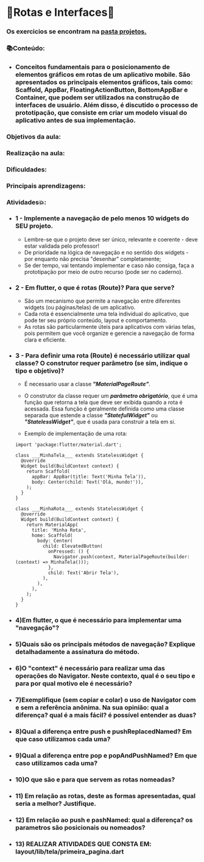 # 🌌Rotas e Interfaces🌌

### Os exercicios se encontram na [pasta projetos.](https://github.com/caduHD4/Mobile-IFPR/tree/main/Projetos/projeto1/lib)

### 📚Conteúdo:
* ### Conceitos fundamentais para o posicionamento de elementos gráficos em rotas de um aplicativo mobile. São apresentados os principais elementos gráficos, tais como: Scaffold, AppBar, FloatingActionButton, BottomAppBar e Container, que podem ser utilizados na construção de interfaces de usuário. Além disso, é discutido o processo de prototipação, que consiste em criar um modelo visual do aplicativo antes de sua implementação.

### Objetivos da aula:

### Realização na aula:

### Dificuldades:

### Principais aprendizagens:

### Atividades💥:
* ### 1 - Implemente a navegação de pelo menos 10 widgets do SEU projeto. 
  * Lembre-se que o projeto deve ser único, relevante e coerente - deve estar validada pelo professor!
  * De prioridade na lógica de navegação e no sentido dos widgets - por enquanto não precisa "desenhar" completamente;
  * Se der tempo, vai tentando implementar e caso não consiga, faça a prototipação por meio de outro recurso (pode ser no caderno).

* ### 2 - Em flutter, o que é rotas (Route)? Para que serve?
  * São um mecanismo que permite a navegação entre diferentes widgets (ou páginas/telas) de um aplicativo.
  * Cada rota é essencialmente uma tela individual do aplicativo, que pode ter seu próprio conteúdo, layout e comportamento.
  * As rotas são particularmente úteis para aplicativos com várias telas, pois permitem que você organize e gerencie a navegação de forma clara e eficiente.
  
* ### 3 - Para definir uma rota (Route) é necessário utilizar qual classe? O construtor requer parâmetro (se sim, indique o tipo e objetivo)?
  * É necessario usar a classe ___"MaterialPageRoute"___.
  * O construtor da classe requer um ___*parâmetro obrigatório*___, que é uma função que retorna a tela que deve ser exibida quando a rota é acessada. Essa função é geralmente definida como uma classe separada que estende a classe ___"StatefulWidget"___ ou ___"StatelessWidget"___, que é usada para construir a tela em si.
  
  * Exemplo de implementação de uma rota:
   ```
   import 'package:flutter/material.dart';

   class ___MinhaTela___ extends StatelessWidget {
     @override
     Widget build(BuildContext context) {
       return Scaffold(
         appBar: AppBar(title: Text('Minha Tela')),
         body: Center(child: Text('Olá, mundo!')),
       );
     }
   }

   class ___MinhaRota___ extends StatelessWidget {
     @override
     Widget build(BuildContext context) {
       return MaterialApp(
         title: 'Minha Rota',
         home: Scaffold(
           body: Center(
             child: ElevatedButton(
               onPressed: () {
                 Navigator.push(context, MaterialPageRoute(builder: (context) => MinhaTela()));
               },
               child: Text('Abrir Tela'),
             ),
           ),
         ),
       );
     }
   }
     ```

* ### 4)Em flutter, o que é necessário para implementar uma "navegação"?

* ### 5)Quais são os principais métodos de navegação? Explique detalhadamente a assinatura do método.

* ### 6)O "context" é necessário para realizar uma das operações do Navigator. Neste contexto, qual é o seu tipo e para por qual motivo ele é necessário?

* ### 7)Exemplifique (sem copiar e colar) o uso de Navigator com e sem a referência anônima. Na sua opinião: qual a diferença? qual é a mais fácil? é possível entender as duas?

* ### 8)Qual a diferença entre push e pushReplacedNamed? Em que caso utilizamos cada uma?

* ### 9)Qual a diferença entre pop e popAndPushNamed? Em que caso utilizamos cada uma?

* ### 10)O que são e para que servem as rotas nomeadas?

* ### 11) Em relação as rotas, deste as formas apresentadas, qual seria a melhor? Justifique.

* ### 12) Em relação ao push e pashNamed: qual a diferença? os parametros são posicionais ou nomeados?

* ### 13) REALIZAR ATIVIDADES QUE CONSTA EM: layout/lib/tela/primeira_pagina.dart
